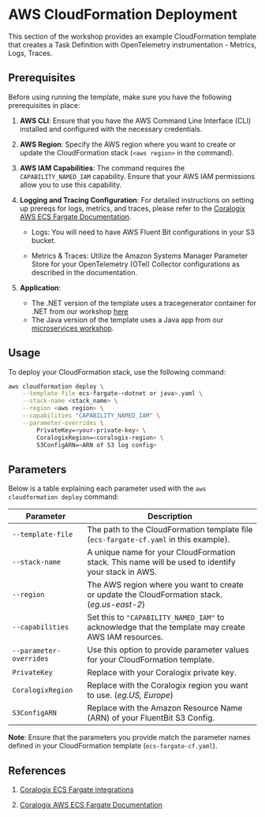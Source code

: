 # AWS CloudFormation Deployment

This section of the workshop provides an example CloudFormation template that creates a Task Definition with OpenTelemetry instrumentation - Metrics, Logs, Traces.

## Prerequisites

Before using running the template, make sure you have the following prerequisites in place:

1. **AWS CLI**: Ensure that you have the AWS Command Line Interface (CLI) installed and configured with the necessary credentials.

2. **AWS Region**: Specify the AWS region where you want to create or update the CloudFormation stack (`<aws region>` in the command).

3. **AWS IAM Capabilities**: The command requires the `CAPABILITY_NAMED_IAM` capability. Ensure that your AWS IAM permissions allow you to use this capability.

4. **Logging and Tracing Configuration**: For detailed instructions on setting up prereqs for logs, metrics, and traces, please refer to the [Coralogix AWS ECS Fargate Documentation](https://coralogix.com/docs/aws-ecs-fargate/).

   - Logs: You will need to have AWS Fluent Bit configurations in your S3 bucket.

   - Metrics & Traces: Utilize the Amazon Systems Manager Parameter Store for your OpenTelemetry (OTel) Collector configurations as described in the documentation.

5. **Application**: 

    - The .NET version of the template uses a tracegenerator container for .NET from our workshop [here](https://github.com/YonghuiCho/workshops/tree/master/workshops/otel/dotnet6-linux)
    - The Java version of the template uses a Java app from our [microservices workshop](https://github.com/YonghuiCho/workshops/tree/master/workshops/otel/microservices-demo/java).

## Usage

To deploy your CloudFormation stack, use the following command:

```bash
aws cloudformation deploy \
    --template-file ecs-fargate-<dotnet or java>.yaml \
    --stack-name <stack_name> \
    --region <aws region> \
    --capabilities "CAPABILITY_NAMED_IAM" \
    --parameter-overrides \
        PrivateKey=<your-private-key> \
        CoralogixRegion=<coralogix-region> \
        S3ConfigARN=<ARN of S3 log config>
```
## Parameters

Below is a table explaining each parameter used with the `aws cloudformation deploy` command:

| Parameter            | Description                                                                                                  |
|----------------------|--------------------------------------------------------------------------------------------------------------|
| `--template-file`    | The path to the CloudFormation template file (`ecs-fargate-cf.yaml` in this example).                      |
| `--stack-name`       | A unique name for your CloudFormation stack. This name will be used to identify your stack in AWS.         |
| `--region`           | The AWS region where you want to create or update the CloudFormation stack. (*eg.us-east-2*)                                 |
| `--capabilities`     | Set this to `"CAPABILITY_NAMED_IAM"` to acknowledge that the template may create AWS IAM resources.       |
| `--parameter-overrides` | Use this option to provide parameter values for your CloudFormation template.                               |
| `PrivateKey`         | Replace with your Coralogix private key.                                                                     |
| `CoralogixRegion`    | Replace with the Coralogix region you want to use. (*eg.US, Europe*)                                                        |
| `S3ConfigARN`        | Replace with the Amazon Resource Name (ARN) of your FluentBit S3 Config.                                            |

**Note**: Ensure that the parameters you provide match the parameter names defined in your CloudFormation template (`ecs-fargate-cf.yaml`).

## References
1. [Coralogix ECS Fargate integrations](https://github.com/coralogix/cloudformation-coralogix-aws/tree/master/aws-integrations/ecs-fargate)

2. [Coralogix AWS ECS Fargate Documentation](https://coralogix.com/docs/aws-ecs-fargate/)